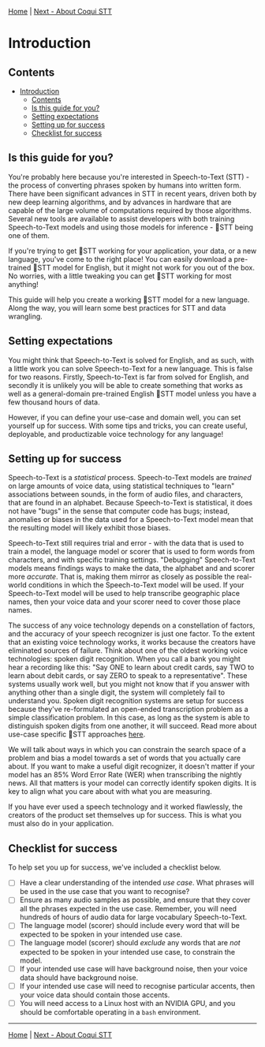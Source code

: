 [Home](README.md) | [Next - About Coqui STT](ABOUT.md)

# Introduction

## Contents

- [Introduction](#introduction)
  * [Contents](#contents)
  * [Is this guide for you?](#is-this-guide-for-you-)
  * [Setting expectations](#setting-expectations)
  * [Setting up for success](#setting-up-for-success)
  * [Checklist for success](#checklist-for-success)

## Is this guide for you?

You're probably here because you're interested in Speech-to-Text (STT) - the process of converting phrases spoken by humans into written form. There have been significant advances in STT in recent years, driven both by new deep learning algorithms, and by advances in hardware that are capable of the large volume of computations required by those algorithms. Several new tools are available to assist developers with both training Speech-to-Text models and using those models for inference - 🐸STT being one of them.

If you're trying to get 🐸STT working for your application, your data, or a new language, you've come to the right place! You can easily download a pre-trained 🐸STT model for English, but it might not work for you out of the box. No worries, with a little tweaking you can get 🐸STT working for most anything!

This guide will help you create a working 🐸STT model for a new language. Along the way, you will learn some best practices for STT and data wrangling.

## Setting expectations

You might think that Speech-to-Text is solved for English, and as such, with a little work you can solve Speech-to-Text for a new language. This is false for two reasons. Firstly, Speech-to-Text is far from solved for English, and secondly it is unlikely you will be able to create something that works as well as a general-domain pre-trained English 🐸STT model unless you have a few thousand hours of data.

However, if you can define your use-case and domain well, you can set yourself up for success. With some tips and tricks, you can create useful, deployable, and productizable voice technology for any language!

## Setting up for success

Speech-to-Text is a _statistical_ process. Speech-to-Text models are _trained_ on large amounts of voice data, using statistical techniques to "learn" associations between sounds, in the form of audio files, and characters, that are found in an alphabet. Because Speech-to-Text is statistical, it does not have "bugs" in the sense that computer code has bugs; instead, anomalies or biases in the data used for a Speech-to-Text model mean that the resulting model will likely exhibit those biases.

Speech-to-Text still requires trial and error - with the data that is used to train a model, the language model or scorer that is used to form words from characters, and with specific training settings. "Debugging" Speech-to-Text models means findings ways to make the data, the alphabet and and scorer more _accurate_. That is, making them mirror as closely as possible the real-world conditions in which the Speech-to-Text model will be used. If your Speech-to-Text model will be used to help transcribe geographic place names, then your voice data and your scorer need to cover those place names.

The success of any voice technology depends on a constellation of factors, and the accuracy of your speech recognizer is just one factor. To the extent that an existing voice technology works, it works because the creators have eliminated sources of failure. Think about one of the oldest working voice technologies: spoken digit recognition. When you call a bank you might hear a recording like this: "Say ONE to learn about credit cards, say TWO to learn about debit cards, or say ZERO to speak to a representative". These systems usually work well, but you might not know that if you answer with anything other than a single digit, the system will completely fail to understand you. Spoken digit recognition systems are setup for success because they've re-formulated an open-ended transcription problem as a simple classification problem. In this case, as long as the system is able to distinguish spoken digits from one another, it will succeed. Read more about use-case specific 🐸STT approaches [here](https://arxiv.org/abs/2105.04674).

We will talk about ways in which you can constrain the search space of a problem and bias a model towards a set of words that you actually care about. If you want to make a useful digit recognizer, it doesn't matter if your model has an 85% Word Error Rate (WER) when transcribing the nightly news. All that matters is your model can correctly identify spoken digits. It is key to align what you care about with what you are measuring.

If you have ever used a speech technology and it worked flawlessly, the creators of the product set themselves up for success. This is what you must also do in your application.

## Checklist for success

To help set you up for success, we've included a checklist below.

- [ ] Have a clear understanding of the intended _use case_. What phrases will be used in the use case that you want to recognise?
- [ ] Ensure as many audio samples as possible, and ensure that they cover all the phrases expected in the use case. Remember, you will need hundreds of hours of audio data for large vocabulary Speech-to-Text.
- [ ] The language model (scorer) should include every word that will be expected to be spoken in your intended use case.
- [ ] The language model (scorer) should _exclude_ any words that are _not_ expected to be spoken in your intended use case, to constrain the model.
- [ ] If your intended use case will have background noise, then your voice data should have background noise.
- [ ] If your intended use case will need to recognise particular accents, then your voice data should contain those accents.
- [ ] You will need access to a Linux host with an NVIDIA GPU, and you should be comfortable operating in a `bash` environment.

---

[Home](README.md) | [Next - About Coqui STT](ABOUT.md)
